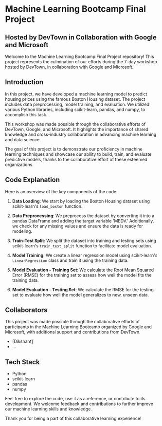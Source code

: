 # Machine Learning Bootcamp Final Project
## Hosted by DevTown in Collaboration with Google and Microsoft

Welcome to the Machine Learning Bootcamp Final Project repository! This project represents the culmination of our efforts during the 7-day workshop hosted by DevTown, in collaboration with Google and Microsoft.

## Introduction
In this project, we have developed a machine learning model to predict housing prices using the famous Boston Housing dataset. The project includes data preprocessing, model training, and evaluation. We utilized various Python libraries, including scikit-learn, pandas, and numpy, to accomplish this task.

This workshop was made possible through the collaborative efforts of DevTown, Google, and Microsoft. It highlights the importance of shared knowledge and cross-industry collaboration in advancing machine learning and data science.

The goal of this project is to demonstrate our proficiency in machine learning techniques and showcase our ability to build, train, and evaluate predictive models, thanks to the collaborative effort of these esteemed organizations.

## Code Explanation
Here is an overview of the key components of the code:

1. **Data Loading**: We start by loading the Boston Housing dataset using scikit-learn's `load_boston` function.

2. **Data Preprocessing**: We preprocess the dataset by converting it into a pandas DataFrame and adding the target variable 'MEDV.' Additionally, we check for any missing values and ensure the data is ready for modeling.

3. **Train-Test Split**: We split the dataset into training and testing sets using scikit-learn's `train_test_split` function to facilitate model evaluation.

4. **Model Training**: We create a linear regression model using scikit-learn's `LinearRegression` class and train it using the training data.

5. **Model Evaluation - Training Set**: We calculate the Root Mean Squared Error (RMSE) for the training set to assess how well the model fits the training data.

6. **Model Evaluation - Testing Set**: We calculate the RMSE for the testing set to evaluate how well the model generalizes to new, unseen data.

## Collaborators
This project was made possible through the collaborative efforts of participants in the Machine Learning Bootcamp organized by Google and Microsoft, with additional support and contributions from DevTown.

- [Dikshant]
- ...

## Tech Stack
- Python
- scikit-learn
- pandas
- numpy

Feel free to explore the code, use it as a reference, or contribute to its development. We welcome feedback and contributions to further improve our machine learning skills and knowledge.

Thank you for being a part of this collaborative learning experience!

